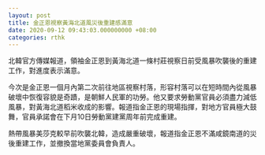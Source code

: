 ```yaml
---
layout: post
title: 金正恩視察黃海北道風災後重建感滿意
date: 2020-09-12 09:43:03.000000000 +08:00
categories: rthk
---
```


北韓官方傳媒報道，領袖金正恩到黃海北道一條村莊視察日前受風暴吹襲後的重建工作，對進度表示滿意。

今次是金正恩一個月內第二次前往地區視察村落，形容村落可以在短時間內從風暴破壞中恢復容貌是奇蹟，是朝鮮人民軍的功勞。他又要求勞動黨官員必須盡力減低風暴，對黃海北道稻米收成的影響。報道指金正恩的現場指揮，對地方官員極大鼓舞，官員承諾會在下月10日勞動黨建黨周年前完成重建。

熱帶風暴美莎克較早前吹襲北韓，造成嚴重破壞，報道指金正恩不滿咸鏡南道的災後重建工作，並撤換當地黨委員會負責人。
